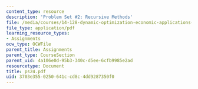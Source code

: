 ```yaml
---
content_type: resource
description: 'Problem Set #2: Recursive Methods'
file: /media/courses/14-128-dynamic-optimization-economic-applications-recursive-methods-spring-2003/3703e3550250641ccd8c4dd9287350f0_ps24.pdf
file_type: application/pdf
learning_resource_types:
- Assignments
ocw_type: OCWFile
parent_title: Assignments
parent_type: CourseSection
parent_uid: 4a106e0d-95b3-340c-d5ee-6cfb9985e2ad
resourcetype: Document
title: ps24.pdf
uid: 3703e355-0250-641c-cd8c-4dd9287350f0
---
```

